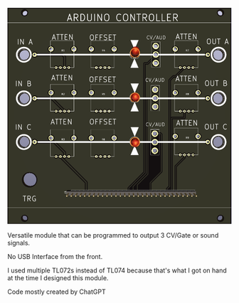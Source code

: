 ![](https://raw.githubusercontent.com/Fihdi/Eurorack/main/ArduinoControllerV2/ArduinoController-Front.png)

Versatile module that can be programmed to output 3 CV/Gate or sound signals.

No USB Interface from the front.

I used multiple TL072s instead of TL074 because that's what I got on hand at the time I designed this module.

Code mostly created by ChatGPT
